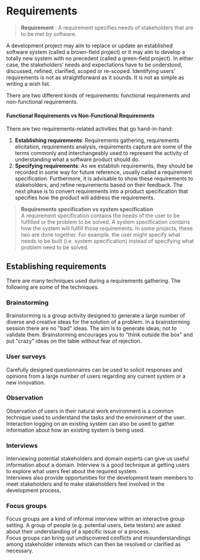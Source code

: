 # Requirements

> <seg def-Requirement> **Requirement** : A requirement specifies needs of stakeholders that are to be met 
  by software. </seg>

A development project may aim to replace or update an established software system 
(called a brown-field project) or it may aim to develop a totally new system with no precedent 
(called a green-field project). In either case, the stakeholders’ needs and expectations 
have to be understood, discussed, refined, clarified, scoped or re-scoped. Identifying users’ 
requirements is not as straightforward as it sounds. It is not as simple as writing a wish list. 
 
There are two different kinds of requirements: functional requirements and non-functional requirements. 


><sidebar>
#### Functional Requirements vs Non-Functional Requirements
  <include NonFunctionalRequirements.md>
    <exclude level4*, level5*>
    <restyle segments="def-NFR" styles="highlight">
    <restyle segments="level2, level3" styles="expandable">
  </include>
</sidebar>


There are two requirements-related activities that go hand-in-hand:
1. **Establishing requirements**: Requirements gathering, requirements elicitation, requirements analysis, 
   requirements capture are some of the terms commonly and interchangeably used to represent the activity 
   of understanding what a software product should do. 
2. **Specifying requirements**: As we establish requirements, they should be recorded in some way for future reference, 
   usually called a requirement specification. Furthermore, it is advisable to show these requirements to stakeholders, 
   and refine requirements based on their feedback. The next phase is to convert requirements into a product 
   specification that specifies how the product will address the requirements. 

> **Requirements specification vs system specification**<br>
  A requirement specification contains the needs of the user to be fulfilled or the problem to be solved. 
  A system specification contains how the system will fulfill those requirements. In some projects, 
  these two are done together. For example, the user might specify what needs to be built (i.e. system specification) 
  instead of specifying what problem need to be solved.

## Establishing requirements 
There are many techniques used during a requirements gathering. The following are some of the techniques.

### Brainstorming  
Brainstorming is a group activity designed to generate a large number of diverse and creative ideas for the solution 
of a problem. In a brainstorming session there are no "bad" ideas. 
The aim is to generate ideas; not to validate them. Brainstorming encourages you to "think outside the box" and 
put "crazy" ideas on the table without fear of rejection.

### User surveys
Carefully designed questionnaires can be used to solicit responses and opinions from a large number of users regarding 
any current system or a new innovation.

### Observation 
Observation of users in their natural work environment is a common technique used to understand the tasks and the 
environment of the user. Interaction logging on an existing system can also be used to gather information about how 
an existing system is being used. 

### Interviews 
Interviewing potential stakeholders and domain experts can give us useful information about a domain. 
Interview is a good technique at getting users to explore what users feel about the required system.  
Interviews also provide opportunities for the development team members to meet stakeholders and to make 
stakeholders feel involved in the development process.

### Focus groups  
Focus groups are a kind of informal interview within an interactive group setting. A group of people 
(e.g. potential users, beta testers) are asked about their understanding of a specific issue or a process.  
Focus groups can bring out undiscovered conflicts and misunderstandings among stakeholder interests which can then be 
resolved or clarified as necessary.  
